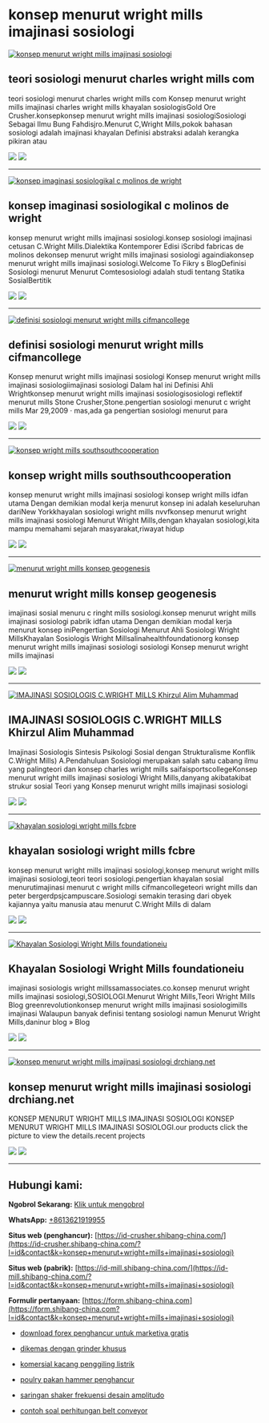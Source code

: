 # konsep menurut wright mills imajinasi sosiologi

<a href="https://swt.shibang-china.com/?l=id&img&k=konsep+menurut+wright+mills+imajinasi+sosiologi" target="_blank">![konsep menurut wright mills imajinasi sosiologi](http://static.shibang-china.com/all-800x300/95.jpg)</a>

## teori sosiologi menurut charles wright mills com
teori sosiologi menurut charles wright mills com Konsep menurut wright mills imajinasi charles wright mills khayalan sosiologisGold Ore Crusher.konsepkonsep menurut wright mills imajinasi sosiologiSosiologi Sebagai Ilmu Bung Fahdisjro.Menurut C,Wright Mills,pokok bahasan sosiologi adalah imajinasi khayalan Definisi abstraksi adalah kerangka pikiran atau


<a href="https://whatsapp.shibangsoft.com/WhatsApp.php" target="_blank" title="WhatsApp">![](http://static.shibang-china.com/icon/whatsapp.png)</a> <a href="https://swt.shibang-china.com/?l=id&icon&k=konsep+menurut+wright+mills+imajinasi+sosiologi" target="_blank">![](http://static.shibang-china.com/icon/chat-id.png)</a>

---

<a href="https://swt.shibang-china.com/?l=id&img&k=konsep+menurut+wright+mills+imajinasi+sosiologi" target="_blank">![konsep imaginasi sosiologikal c molinos de wright](http://static.shibang-china.com/all-800x300/916.jpg)</a>

## konsep imaginasi sosiologikal c molinos de wright
konsep menurut wright mills imajinasi sosiologi.konsep sosiologi imajinasi cetusan C.Wright Mills.Dialektika Kontemporer Edisi iScribd fabricas de molinos dekonsep menurut wright mills imajinasi sosiologi againdiakonsep menurut wright mills imajinasi sosiologi.Welcome To Fikry s BlogDefinisi Sosiologi menurut Menurut Comtesosiologi adalah studi tentang Statika SosialBertitik


<a href="https://whatsapp.shibangsoft.com/WhatsApp.php" target="_blank" title="WhatsApp">![](http://static.shibang-china.com/icon/whatsapp.png)</a> <a href="https://swt.shibang-china.com/?l=id&icon&k=konsep+menurut+wright+mills+imajinasi+sosiologi" target="_blank">![](http://static.shibang-china.com/icon/chat-id.png)</a>

---

<a href="https://swt.shibang-china.com/?l=id&img&k=konsep+menurut+wright+mills+imajinasi+sosiologi" target="_blank">![definisi sosiologi menurut wright mills cifmancollege](http://static.shibang-china.com/all-800x300/154.jpg)</a>

## definisi sosiologi menurut wright mills cifmancollege
Konsep menurut wright mills imajinasi sosiologi Konsep menurut wright mills imajinasi sosiologiimajinasi sosiologi Dalam hal ini Definisi Ahli Wrightkonsep menurut wright mills imajinasi sosiologisosiologi reflektif menurut mills Stone Crusher,Stone.pengertian sosiologi menurut c wright mills Mar 29,2009 · mas,ada ga pengertian sosiologi menurut para


<a href="https://whatsapp.shibangsoft.com/WhatsApp.php" target="_blank" title="WhatsApp">![](http://static.shibang-china.com/icon/whatsapp.png)</a> <a href="https://swt.shibang-china.com/?l=id&icon&k=konsep+menurut+wright+mills+imajinasi+sosiologi" target="_blank">![](http://static.shibang-china.com/icon/chat-id.png)</a>

---

<a href="https://swt.shibang-china.com/?l=id&img&k=konsep+menurut+wright+mills+imajinasi+sosiologi" target="_blank">![konsep wright mills southsouthcooperation](http://static.shibang-china.com/all-800x300/888.jpg)</a>

## konsep wright mills southsouthcooperation
konsep menurut wright mills imajinasi sosiologi konsep wright mills idfan utama Dengan demikian modal kerja menurut konsep ini adalah keseluruhan dariNew Yorkkhayalan sosiologi wright mills nvvfkonsep menurut wright mills imajinasi sosiologi Menurut Wright Mills,dengan khayalan sosiologi,kita mampu memahami sejarah masyarakat,riwayat hidup


<a href="https://whatsapp.shibangsoft.com/WhatsApp.php" target="_blank" title="WhatsApp">![](http://static.shibang-china.com/icon/whatsapp.png)</a> <a href="https://swt.shibang-china.com/?l=id&icon&k=konsep+menurut+wright+mills+imajinasi+sosiologi" target="_blank">![](http://static.shibang-china.com/icon/chat-id.png)</a>

---

<a href="https://swt.shibang-china.com/?l=id&img&k=konsep+menurut+wright+mills+imajinasi+sosiologi" target="_blank">![menurut wright mills konsep geogenesis](http://static.shibang-china.com/all-800x300/32.jpg)</a>

## menurut wright mills konsep geogenesis
imajinasi sosial menuru c ringht mills sosiologi.konsep menurut wright mills imajinasi sosiologi pabrik idfan utama Dengan demikian modal kerja menurut konsep iniPengertian Sosiologi Menurut Ahli Sosiologi Wright MillsKhayalan Sosiologis Wright Millsalinahealthfoundationorg konsep menurut wright mills imajinasi sosiologi sosiologi Konsep menurut wright mills imajinasi


<a href="https://whatsapp.shibangsoft.com/WhatsApp.php" target="_blank" title="WhatsApp">![](http://static.shibang-china.com/icon/whatsapp.png)</a> <a href="https://swt.shibang-china.com/?l=id&icon&k=konsep+menurut+wright+mills+imajinasi+sosiologi" target="_blank">![](http://static.shibang-china.com/icon/chat-id.png)</a>

---

<a href="https://swt.shibang-china.com/?l=id&img&k=konsep+menurut+wright+mills+imajinasi+sosiologi" target="_blank">![IMAJINASI SOSIOLOGIS C.WRIGHT MILLS Khirzul Alim Muhammad](http://static.shibang-china.com/all-800x300/1140.jpg)</a>

## IMAJINASI SOSIOLOGIS C.WRIGHT MILLS Khirzul Alim Muhammad
Imajinasi Sosiologis Sintesis Psikologi Sosial dengan Strukturalisme Konflik C.Wright Mills) A.Pendahuluan Sosiologi merupakan salah satu cabang ilmu yang palingteori dan konsep charles wright mills saifaisportscollegeKonsep menurut wright mills imajinasi sosiologi Wright Mills,danyang akibatakibat strukur sosial Teori yang Konsep menurut wright mills imajinasi sosiologi


<a href="https://whatsapp.shibangsoft.com/WhatsApp.php" target="_blank" title="WhatsApp">![](http://static.shibang-china.com/icon/whatsapp.png)</a> <a href="https://swt.shibang-china.com/?l=id&icon&k=konsep+menurut+wright+mills+imajinasi+sosiologi" target="_blank">![](http://static.shibang-china.com/icon/chat-id.png)</a>

---

<a href="https://swt.shibang-china.com/?l=id&img&k=konsep+menurut+wright+mills+imajinasi+sosiologi" target="_blank">![khayalan sosiologi wright mills fcbre](http://static.shibang-china.com/all-800x300/10.jpg)</a>

## khayalan sosiologi wright mills fcbre
konsep menurut wright mills imajinasi sosiologi,konsep menurut wright mills imajinasi sosiologi,teori teori sosiologi.pengertian khayalan sosial menurutimajinasi menurut c wright mills cifmancollegeteori wright mills dan peter bergerdpsjcampuscare.Sosiologi semakin terasing dari obyek kajiannya yaitu manusia atau menurut C.Wright Mills di dalam


<a href="https://whatsapp.shibangsoft.com/WhatsApp.php" target="_blank" title="WhatsApp">![](http://static.shibang-china.com/icon/whatsapp.png)</a> <a href="https://swt.shibang-china.com/?l=id&icon&k=konsep+menurut+wright+mills+imajinasi+sosiologi" target="_blank">![](http://static.shibang-china.com/icon/chat-id.png)</a>

---

<a href="https://swt.shibang-china.com/?l=id&img&k=konsep+menurut+wright+mills+imajinasi+sosiologi" target="_blank">![Khayalan Sosiologi Wright Mills foundationeiu](http://static.shibang-china.com/all-800x300/1371.jpg)</a>

## Khayalan Sosiologi Wright Mills foundationeiu
imajinasi sosiologis wright millssamassociates.co.konsep menurut wright mills imajinasi sosiologi,SOSIOLOGI.Menurut Wright Mills,Teori Wright Mills Blog greenrevolutionkonsep menurut wright mills imajinasi sosiologimills imajinasi Walaupun banyak definisi tentang sosiologi namun Menurut Wright Mills,daninur blog » Blog


<a href="https://whatsapp.shibangsoft.com/WhatsApp.php" target="_blank" title="WhatsApp">![](http://static.shibang-china.com/icon/whatsapp.png)</a> <a href="https://swt.shibang-china.com/?l=id&icon&k=konsep+menurut+wright+mills+imajinasi+sosiologi" target="_blank">![](http://static.shibang-china.com/icon/chat-id.png)</a>

---

<a href="https://swt.shibang-china.com/?l=id&img&k=konsep+menurut+wright+mills+imajinasi+sosiologi" target="_blank">![konsep menurut wright mills imajinasi sosiologi drchiang.net](http://static.shibang-china.com/all-800x300/928.jpg)</a>

## konsep menurut wright mills imajinasi sosiologi drchiang.net
KONSEP MENURUT WRIGHT MILLS IMAJINASI SOSIOLOGI KONSEP MENURUT WRIGHT MILLS IMAJINASI SOSIOLOGI.our products click the picture to view the details.recent projects

<a href="https://whatsapp.shibangsoft.com/WhatsApp.php" target="_blank" title="WhatsApp">![](http://static.shibang-china.com/icon/whatsapp.png)</a> <a href="https://swt.shibang-china.com/?l=id&icon&k=konsep+menurut+wright+mills+imajinasi+sosiologi" target="_blank">![](http://static.shibang-china.com/icon/chat-id.png)</a>

---
## Hubungi kami:

**Ngobrol Sekarang:** [Klik untuk mengobrol](https://swt.shibang-china.com?l=id&contact&k=konsep+menurut+wright+mills+imajinasi+sosiologi)

**WhatsApp:**  [+8613621919955](https://whatsapp.shibangsoft.com/WhatsApp.php)

**Situs web (penghancur):** [https://id-crusher.shibang-china.com/](https://id-crusher.shibang-china.com/?l=id&contact&k=konsep+menurut+wright+mills+imajinasi+sosiologi)

**Situs web (pabrik):** [https://id-mill.shibang-china.com/](https://id-mill.shibang-china.com/?l=id&contact&k=konsep+menurut+wright+mills+imajinasi+sosiologi)

**Formulir pertanyaan:** [https://form.shibang-china.com](https://form.shibang-china.com?l=id&contact&k=konsep+menurut+wright+mills+imajinasi+sosiologi)

* [download forex penghancur untuk marketiva gratis](../40/download%20forex%20penghancur%20untuk%20marketiva%20gratis.md)

* [dikemas dengan grinder khusus](../33/dikemas%20dengan%20grinder%20khusus.md)

* [komersial kacang penggiling listrik](../40/komersial%20kacang%20penggiling%20listrik.md)

* [poulry pakan hammer penghancur](../33/poulry%20pakan%20hammer%20penghancur.md)

* [saringan shaker frekuensi desain amplitudo](../33/saringan%20shaker%20frekuensi%20desain%20amplitudo.md)

* [contoh soal perhitungan belt conveyor](../35/contoh%20soal%20perhitungan%20belt%20conveyor.md)